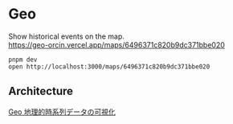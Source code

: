 # Geo

Show historical events on the map.  
<https://geo-orcin.vercel.app/maps/6496371c820b9dc371bbe020>

```shell
pnpm dev
open http://localhost:3000/maps/6496371c820b9dc371bbe020
```

## Architecture

[Geo 地理的時系列データの可視化](https://www.notion.so/hiroga/Geo-d6436fbdb05d41a8bdfff47e781003e9)
